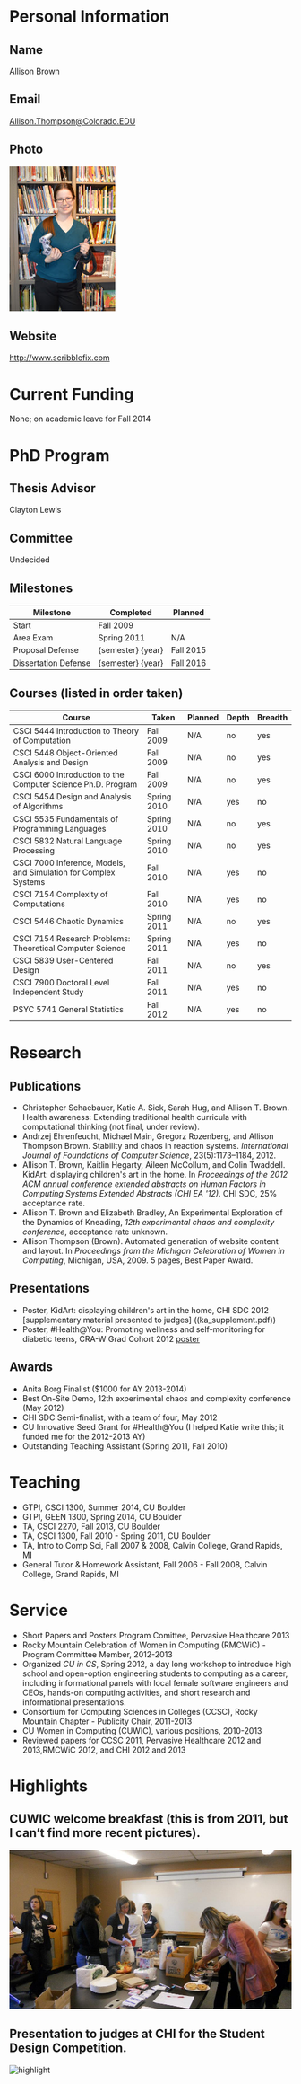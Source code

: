 ﻿

# Personal Information

## Name
Allison Brown

## Email
Allison.Thompson@Colorado.EDU

## Photo
![profile photo](allison-brown.jpg)

## Website
http://www.scribblefix.com

# Current Funding
None; on academic leave for Fall 2014

# PhD Program

## Thesis Advisor
Clayton Lewis

## Committee
Undecided

## Milestones

| Milestone            | Completed         | Planned           |         
| -------------------- | ----------------- | ----------------- |
| Start                | Fall 2009     |                   |
| Area Exam            | Spring 2011   | N/A   |
| Proposal Defense     | {semester} {year} | Fall 2015     |
| Dissertation Defense | {semester} {year} | Fall 2016     |

## Courses (listed in order taken)

| Course           							| Taken                 | Planned         | Depth | Breadth | 
| --------------------------------------------------------------------- | --------------------- | --------------- | ----- | ------- |
| CSCI 5444 Introduction to Theory of Computation 			| Fall 2009		| N/A   | no  | yes   |
| CSCI 5448 Object-Oriented Analysis and Design			| Fall 2009 	| N/A   | no  | yes   |
| CSCI 6000 Introduction to the Computer Science Ph.D. Program 	| Fall 2009 	| N/A   | no  | yes   |
| CSCI 5454 Design and Analysis of Algorithms 			| Spring 2010 	| N/A | yes | no    |	
| CSCI 5535 Fundamentals of Programming Languages 			| Spring 2010 	| N/A | no  | yes   |	
| CSCI 5832 Natural Language Processing 				| Spring 2010 	| N/A | no  | yes    |	
| CSCI 7000 Inference, Models, and Simulation for Complex Systems 	| Fall 2010 	| N/A  | yes | no    |
| CSCI 7154 Complexity of Computations 				| Fall 2010 	| N/A   | yes | no    |
| CSCI 5446 Chaotic Dynamics	 				| Spring 2011 	| N/A | no  | yes   |	
| CSCI 7154 Research Problems: Theoretical Computer Science 	| Spring 2011 	| N/A | yes | no    |	
| CSCI 5839 User-Centered Design 					| Fall 2011 	| N/A   | no  | yes   |		
| CSCI 7900 Doctoral Level Independent Study 			| Fall 2011 	| N/A   | yes | no    |
| PSYC 5741 General Statistics 					| Fall 2012 	| N/A  | yes | no    |

# Research

## Publications

* Christopher Schaebauer, Katie A. Siek, Sarah Hug, and Allison T. Brown. Health awareness: Extending traditional health curricula with computational thinking (not final, under review).
* Andrzej Ehrenfeucht, Michael Main, Gregorz Rozenberg, and Allison Thompson Brown. Stability and chaos in reaction systems. _International Journal of Foundations of Computer Science_, 23(5):1173–1184, 2012.
* Allison T. Brown, Kaitlin Hegarty, Aileen McCollum, and Colin Twaddell. KidArt: displaying children's art in the home. In _Proceedings of the 2012 ACM annual conference extended abstracts on Human Factors in Computing Systems Extended Abstracts (CHI EA '12)_. CHI SDC, 25% acceptance rate.
* Allison T. Brown and Elizabeth Bradley, An Experimental Exploration of the Dynamics of Kneading, _12th experimental chaos and complexity conference_, acceptance rate unknown.
* Allison Thompson (Brown). Automated generation of website content and layout. In _Proceedings from the Michigan Celebration of Women in Computing_, Michigan, USA, 2009. 5 pages, Best Paper Award.

## Presentations

* Poster, KidArt: displaying children's art in the home, CHI SDC 2012 [supplementary material presented to judges] ((ka_supplement.pdf))
* Poster, #Health@You: Promoting wellness and self-monitoring for diabetic teens, CRA-W Grad Cohort 2012 [poster](cohort.pdf)
      
## Awards

* Anita Borg Finalist ($1000 for AY 2013-2014)
* Best On-Site Demo, 12th experimental chaos and complexity conference (May 2012)
* CHI SDC Semi-finalist, with a team of four, May 2012
* CU Innovative Seed Grant for #Health@You (I helped Katie write this; it funded me for the 2012-2013 AY)
* Outstanding Teaching Assistant (Spring 2011, Fall 2010)


# Teaching

* GTPI, CSCI 1300, Summer 2014, CU Boulder
* GTPI, GEEN 1300, Spring 2014, CU Boulder
* TA, CSCI 2270, Fall 2013, CU Boulder
* TA, CSCI 1300, Fall 2010 - Spring 2011, CU Boulder
* TA, Intro to Comp Sci, Fall 2007 & 2008, Calvin College, Grand Rapids, MI
* General Tutor & Homework Assistant, Fall 2006 - Fall 2008, Calvin College, Grand Rapids, MI

# Service

* Short Papers and Posters Program Comittee, Pervasive Healthcare 2013
* Rocky Mountain Celebration of Women in Computing (RMCWiC) - Program Committee Member, 2012-2013
* Organized _CU in CS_, Spring 2012, a day long workshop to introduce high school and open-option engineering students to computing as a career, including informational panels with local female software engineers and CEOs, hands-on computing activities, and short research and informational presentations.
* Consortium for Computing Sciences in Colleges (CCSC), Rocky Mountain Chapter - Publicity Chair, 2011-2013
* CU Women in Computing (CUWIC), various positions, 2010-2013
* Reviewed papers for CCSC 2011, Pervasive Healthcare 2012 and 2013,RMCWiC 2012, and CHI 2012 and 2013


# Highlights

## CUWIC welcome breakfast (this is from 2011, but I can’t find more recent pictures).
![highlight](img1.png)


## Presentation to judges at CHI for the Student Design Competition.
![highlight](img2.png)

